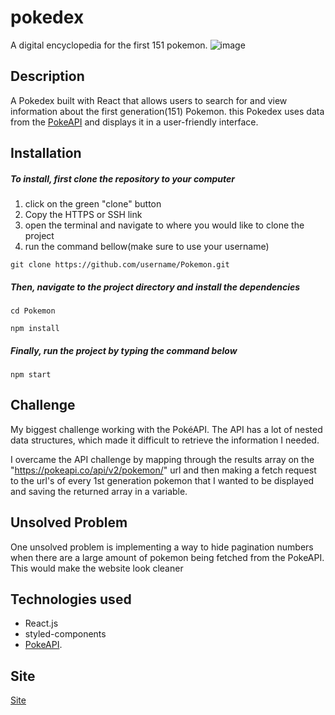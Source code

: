 # pokedex
A digital encyclopedia for the first 151 pokemon.
![image](https://user-images.githubusercontent.com/108766758/222988739-b80ea013-6939-441e-b3ad-aa9af435ecb5.png)

## Description
A Pokedex built with React that allows users to search for and view information about the first generation(151) Pokemon. this Pokedex uses data from the [PokeAPI](https://pokeapi.co/) and displays it in a user-friendly interface.

## Installation
##### To install, first clone the repository to your computer
1. click on the green "clone" button
2. Copy the HTTPS or SSH link
3. open the terminal and navigate to where you would like to clone the project
4. run the command bellow(make sure to use your username)
```
git clone https://github.com/username/Pokemon.git
```    
##### Then, navigate to the project directory and install the dependencies
```
cd Pokemon
```
```
npm install
```

##### Finally, run the project by typing the command below
    npm start
    
## Challenge
My biggest challenge working with the PokéAPI. The API has a lot of nested data structures, which made it difficult to retrieve the information I  needed. 

I overcame the API challenge by mapping through the results array on the "https://pokeapi.co/api/v2/pokemon/" url and then making a fetch request to the url's of every 1st generation pokemon that I wanted to be displayed and saving the returned array in a variable.

## Unsolved Problem
One unsolved problem is implementing a way to hide pagination numbers when there are a large amount of pokemon being fetched from the PokeAPI. This would make the website look cleaner

## Technologies used  
+ React.js
+ styled-components 
+ [PokeAPI](https://pokeapi.co/).

## Site
[Site](https://pokelibrary.netlify.app/)
